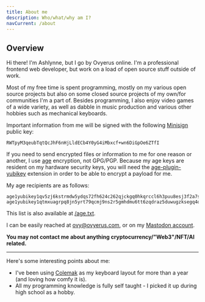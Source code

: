```yaml
---
title: About me
description: Who/what/why am I?
navCurrent: /about
---
```


## Overview

Hi there! I'm Ashlynne, but I go by Ovyerus online. I'm a professional frontend
web developer, but work on a load of open source stuff outside of work.

Most of my free time is spent programming, mostly on my various open source
projects but also on some closed source projects of my own/for communities I'm a
part of. Besides programming, I also enjoy video games of a wide variety, as
well as dabble in music production and various other hobbies such as mechanical
keyboards. <!-- and 3d printing (soon I hope!) -->

Important information from me will be signed with the following
[Minisign](https://jedisct1.github.io/minisign/) public key:

```
RWTpyM3qeubTqtQcJhF6nHjLldECb4Y0yG4iMbxcf+wn6DiGpOe6ZTfI
```

If you need to send encrypted files or information to me for one reason or
another, I use [age](https://github.com/FiloSottile/age) encryption, not
GPG/PGP. Because my age keys are resident on my hardware security keys, you will
need the [age-plugin-yubikey](https://github.com/str4d/age-plugin-yubikey)
extension in order to be able to encrypt a payload for me.

My age recipients are as follows:

```
age1yubikey1qv5zj6kstrmdw5ydqs72fh624c262qjckgq0hkqrccl6h3puu8esj3f2a7s
age1yubikey1qtmxuagrpq8jn5yrt79qcmj9ns2r5gmhdmu6tt6zqdraz5duwugzksegq4q
```

This list is also available at [/age.txt](/age.txt).

I can be easily reached at [ovy@ovyerus.com](mailto:ovy@ovyerus.com), or on my
[Mastodon account](https://aus.social/@ovyerus).

**You may not contact me about anything cryptocurrency/"Web3"/NFT/AI related.**

---

Here's some interesting points about me:

- I've been using [Colemak](https://colemak.com/) as my keyboard layout for more
  than a year (and loving how comfy it is).
- All my programming knowledge is fully self taught - I picked it up during high
  school as a hobby.
